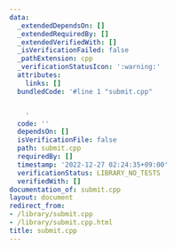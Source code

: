```yaml
---
data:
  _extendedDependsOn: []
  _extendedRequiredBy: []
  _extendedVerifiedWith: []
  _isVerificationFailed: false
  _pathExtension: cpp
  _verificationStatusIcon: ':warning:'
  attributes:
    links: []
  bundledCode: '#line 1 "submit.cpp"


    '
  code: ''
  dependsOn: []
  isVerificationFile: false
  path: submit.cpp
  requiredBy: []
  timestamp: '2022-12-27 02:24:35+09:00'
  verificationStatus: LIBRARY_NO_TESTS
  verifiedWith: []
documentation_of: submit.cpp
layout: document
redirect_from:
- /library/submit.cpp
- /library/submit.cpp.html
title: submit.cpp
---
```

